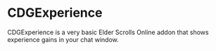 # CDGExperience
CDGExperience is a very basic Elder Scrolls Online addon that shows experience gains in your chat window.
